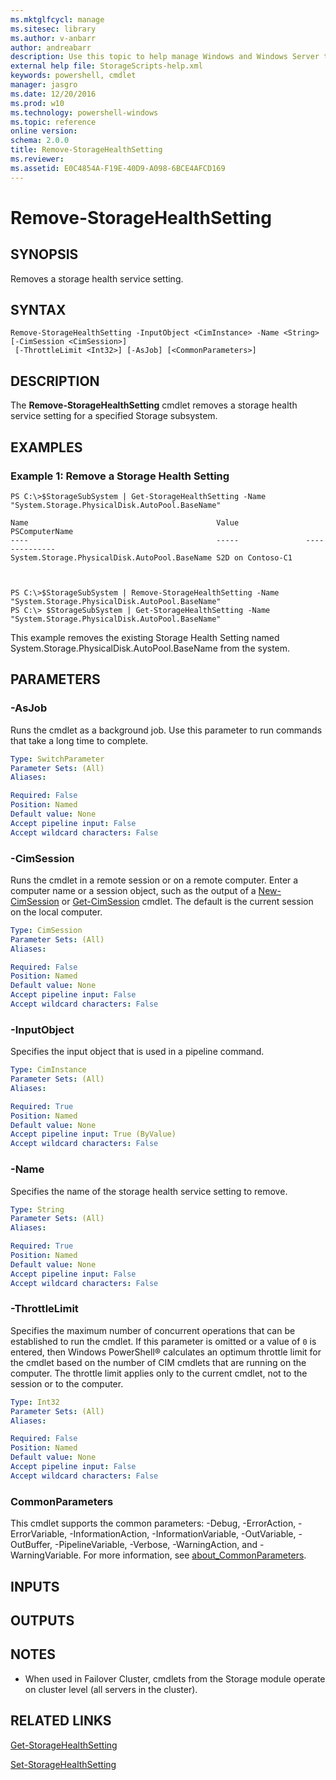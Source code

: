 ```yaml
---
ms.mktglfcycl: manage
ms.sitesec: library
ms.author: v-anbarr
author: andreabarr
description: Use this topic to help manage Windows and Windows Server technologies with Windows PowerShell.
external help file: StorageScripts-help.xml
keywords: powershell, cmdlet
manager: jasgro
ms.date: 12/20/2016
ms.prod: w10
ms.technology: powershell-windows
ms.topic: reference
online version:
schema: 2.0.0
title: Remove-StorageHealthSetting
ms.reviewer:
ms.assetid: E0C4854A-F19E-40D9-A098-6BCE4AFCD169
---
```


# Remove-StorageHealthSetting

## SYNOPSIS
Removes a storage health service setting.

## SYNTAX

```
Remove-StorageHealthSetting -InputObject <CimInstance> -Name <String> [-CimSession <CimSession>]
 [-ThrottleLimit <Int32>] [-AsJob] [<CommonParameters>]
```

## DESCRIPTION
The **Remove-StorageHealthSetting** cmdlet removes a storage health service setting for a specified Storage subsystem.

## EXAMPLES

### Example 1: Remove a Storage Health Setting
```
PS C:\>$StorageSubSystem | Get-StorageHealthSetting -Name "System.Storage.PhysicalDisk.AutoPool.BaseName"

Name                                          Value               PSComputerName
----                                          -----               --------------
System.Storage.PhysicalDisk.AutoPool.BaseName S2D on Contoso-C1



PS C:\>$StorageSubSystem | Remove-StorageHealthSetting -Name "System.Storage.PhysicalDisk.AutoPool.BaseName"
PS C:\> $StorageSubSystem | Get-StorageHealthSetting -Name "System.Storage.PhysicalDisk.AutoPool.BaseName"
```

This example removes the existing Storage Health Setting named System.Storage.PhysicalDisk.AutoPool.BaseName from the system.

## PARAMETERS

### -AsJob
Runs the cmdlet as a background job. Use this parameter to run commands that take a long time to complete.

```yaml
Type: SwitchParameter
Parameter Sets: (All)
Aliases:

Required: False
Position: Named
Default value: None
Accept pipeline input: False
Accept wildcard characters: False
```

### -CimSession
Runs the cmdlet in a remote session or on a remote computer.
Enter a computer name or a session object, such as the output of a [New-CimSession](http://go.microsoft.com/fwlink/p/?LinkId=227967) or [Get-CimSession](http://go.microsoft.com/fwlink/p/?LinkId=227966) cmdlet.
The default is the current session on the local computer.

```yaml
Type: CimSession
Parameter Sets: (All)
Aliases:

Required: False
Position: Named
Default value: None
Accept pipeline input: False
Accept wildcard characters: False
```

### -InputObject
Specifies the input object that is used in a pipeline command.

```yaml
Type: CimInstance
Parameter Sets: (All)
Aliases:

Required: True
Position: Named
Default value: None
Accept pipeline input: True (ByValue)
Accept wildcard characters: False
```

### -Name
Specifies the name of the storage health service setting to remove.

```yaml
Type: String
Parameter Sets: (All)
Aliases:

Required: True
Position: Named
Default value: None
Accept pipeline input: False
Accept wildcard characters: False
```

### -ThrottleLimit
Specifies the maximum number of concurrent operations that can be established to run the cmdlet.
If this parameter is omitted or a value of `0` is entered, then Windows PowerShell® calculates an optimum throttle limit for the cmdlet based on the number of CIM cmdlets that are running on the computer.
The throttle limit applies only to the current cmdlet, not to the session or to the computer.

```yaml
Type: Int32
Parameter Sets: (All)
Aliases:

Required: False
Position: Named
Default value: None
Accept pipeline input: False
Accept wildcard characters: False
```

### CommonParameters
This cmdlet supports the common parameters: -Debug, -ErrorAction, -ErrorVariable, -InformationAction, -InformationVariable, -OutVariable, -OutBuffer, -PipelineVariable, -Verbose, -WarningAction, and -WarningVariable. For more information, see [about_CommonParameters](http://go.microsoft.com/fwlink/?LinkID=113216).

## INPUTS

## OUTPUTS

## NOTES

* When used in Failover Cluster, cmdlets from the Storage module operate on cluster level (all servers in the cluster).

## RELATED LINKS

[Get-StorageHealthSetting](./Get-StorageHealthSetting.md)

[Set-StorageHealthSetting](./Set-StorageHealthSetting.md)

